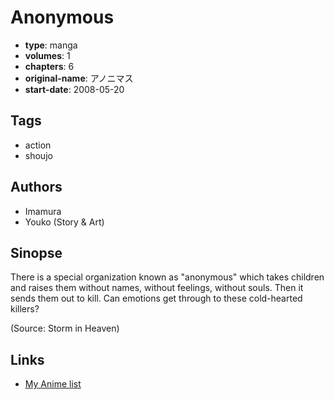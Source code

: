 # Anonymous

-   **type**: manga
-   **volumes**: 1
-   **chapters**: 6
-   **original-name**: アノニマス
-   **start-date**: 2008-05-20

## Tags

-   action
-   shoujo

## Authors

-   Imamura
-   Youko (Story & Art)

## Sinopse

There is a special organization known as "anonymous" which takes children and raises them without names, without feelings, without souls. Then it sends them out to kill. Can emotions get through to these cold-hearted killers?

(Source: Storm in Heaven)

## Links

-   [My Anime list](https://myanimelist.net/manga/11996/Anonymous)
